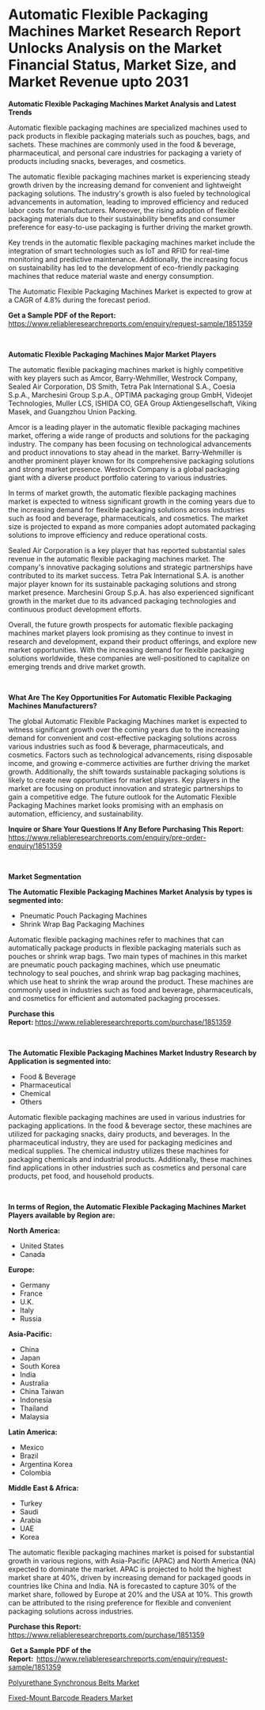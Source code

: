<p><h1>Automatic Flexible Packaging Machines Market Research Report Unlocks Analysis on the Market Financial Status, Market Size, and Market Revenue upto 2031</h1></p><p><strong>Automatic Flexible Packaging Machines Market Analysis and Latest Trends</strong></p>
<p><p>Automatic flexible packaging machines are specialized machines used to pack products in flexible packaging materials such as pouches, bags, and sachets. These machines are commonly used in the food & beverage, pharmaceutical, and personal care industries for packaging a variety of products including snacks, beverages, and cosmetics.</p><p>The automatic flexible packaging machines market is experiencing steady growth driven by the increasing demand for convenient and lightweight packaging solutions. The industry's growth is also fueled by technological advancements in automation, leading to improved efficiency and reduced labor costs for manufacturers. Moreover, the rising adoption of flexible packaging materials due to their sustainability benefits and consumer preference for easy-to-use packaging is further driving the market growth.</p><p>Key trends in the automatic flexible packaging machines market include the integration of smart technologies such as IoT and RFID for real-time monitoring and predictive maintenance. Additionally, the increasing focus on sustainability has led to the development of eco-friendly packaging machines that reduce material waste and energy consumption.</p><p>The Automatic Flexible Packaging Machines Market is expected to grow at a CAGR of 4.8% during the forecast period.</p></p>
<p><strong>Get a Sample PDF of the Report:&nbsp;</strong> <a href="https://www.reliableresearchreports.com/enquiry/request-sample/1851359">https://www.reliableresearchreports.com/enquiry/request-sample/1851359</a></p>
<p>&nbsp;</p>
<p><strong>Automatic Flexible Packaging Machines Major Market Players</strong></p>
<p><p>The automatic flexible packaging machines market is highly competitive with key players such as Amcor, Barry-Wehmiller, Westrock Company, Sealed Air Corporation, DS Smith, Tetra Pak International S.A., Coesia S.p.A., Marchesini Group S.p.A., OPTIMA packaging group GmbH, Videojet Technologies, Muller LCS, ISHIDA CO, GEA Group Aktiengesellschaft, Viking Masek, and Guangzhou Union Packing.</p><p>Amcor is a leading player in the automatic flexible packaging machines market, offering a wide range of products and solutions for the packaging industry. The company has been focusing on technological advancements and product innovations to stay ahead in the market. Barry-Wehmiller is another prominent player known for its comprehensive packaging solutions and strong market presence. Westrock Company is a global packaging giant with a diverse product portfolio catering to various industries.</p><p>In terms of market growth, the automatic flexible packaging machines market is expected to witness significant growth in the coming years due to the increasing demand for flexible packaging solutions across industries such as food and beverage, pharmaceuticals, and cosmetics. The market size is projected to expand as more companies adopt automated packaging solutions to improve efficiency and reduce operational costs.</p><p>Sealed Air Corporation is a key player that has reported substantial sales revenue in the automatic flexible packaging machines market. The company's innovative packaging solutions and strategic partnerships have contributed to its market success. Tetra Pak International S.A. is another major player known for its sustainable packaging solutions and strong market presence. Marchesini Group S.p.A. has also experienced significant growth in the market due to its advanced packaging technologies and continuous product development efforts.</p><p>Overall, the future growth prospects for automatic flexible packaging machines market players look promising as they continue to invest in research and development, expand their product offerings, and explore new market opportunities. With the increasing demand for flexible packaging solutions worldwide, these companies are well-positioned to capitalize on emerging trends and drive market growth.</p></p>
<p>&nbsp;</p>
<p><strong>What Are The Key Opportunities For Automatic Flexible Packaging Machines Manufacturers?</strong></p>
<p><p>The global Automatic Flexible Packaging Machines market is expected to witness significant growth over the coming years due to the increasing demand for convenient and cost-effective packaging solutions across various industries such as food & beverage, pharmaceuticals, and cosmetics. Factors such as technological advancements, rising disposable income, and growing e-commerce activities are further driving the market growth. Additionally, the shift towards sustainable packaging solutions is likely to create new opportunities for market players. Key players in the market are focusing on product innovation and strategic partnerships to gain a competitive edge. The future outlook for the Automatic Flexible Packaging Machines market looks promising with an emphasis on automation, efficiency, and sustainability.</p></p>
<p><strong>Inquire or Share Your Questions If Any Before Purchasing This Report:</strong> <a href="https://www.reliableresearchreports.com/enquiry/pre-order-enquiry/1851359">https://www.reliableresearchreports.com/enquiry/pre-order-enquiry/1851359</a></p>
<p>&nbsp;</p>
<p><strong>Market Segmentation</strong></p>
<p><strong>The Automatic Flexible Packaging Machines Market Analysis by types is segmented into:</strong></p>
<p><ul><li>Pneumatic Pouch Packaging Machines</li><li>Shrink Wrap Bag Packaging Machines</li></ul></p>
<p><p>Automatic flexible packaging machines refer to machines that can automatically package products in flexible packaging materials such as pouches or shrink wrap bags. Two main types of machines in this market are pneumatic pouch packaging machines, which use pneumatic technology to seal pouches, and shrink wrap bag packaging machines, which use heat to shrink the wrap around the product. These machines are commonly used in industries such as food and beverage, pharmaceuticals, and cosmetics for efficient and automated packaging processes.</p></p>
<p><strong>Purchase this Report:&nbsp;</strong><a href="https://www.reliableresearchreports.com/purchase/1851359">https://www.reliableresearchreports.com/purchase/1851359</a></p>
<p>&nbsp;</p>
<p><strong>The Automatic Flexible Packaging Machines Market Industry Research by Application is segmented into:</strong></p>
<p><ul><li>Food & Beverage</li><li>Pharmaceutical</li><li>Chemical</li><li>Others</li></ul></p>
<p><p>Automatic flexible packaging machines are used in various industries for packaging applications. In the food & beverage sector, these machines are utilized for packaging snacks, dairy products, and beverages. In the pharmaceutical industry, they are used for packaging medicines and medical supplies. The chemical industry utilizes these machines for packaging chemicals and industrial products. Additionally, these machines find applications in other industries such as cosmetics and personal care products, pet food, and household products.</p></p>
<p>&nbsp;</p>
<p><strong>In terms of Region, the Automatic Flexible Packaging Machines Market Players available by Region are:</strong></p>
<p>
    <p> <strong> North America: </strong>
        <ul>
            <li>United States</li>
            <li>Canada</li>
        </ul>
        </p> 
    <p> <strong> Europe: </strong>
        <ul>
            <li>Germany</li>
            <li>France</li>
            <li>U.K.</li>
            <li>Italy</li>
            <li>Russia</li>
        </ul>
        </p> 
    <p> <strong> Asia-Pacific: </strong>
        <ul>
            <li>China</li>
            <li>Japan</li>
            <li>South Korea</li>
            <li>India</li>
            <li>Australia</li>
            <li>China Taiwan</li>
            <li>Indonesia</li>
            <li>Thailand</li>
            <li>Malaysia</li>
        </ul>
        </p> 
    <p> <strong> Latin America: </strong>
        <ul>
            <li>Mexico</li>
            <li>Brazil</li>
            <li>Argentina Korea</li>
            <li>Colombia</li>
        </ul>
        </p> 
    <p> <strong> Middle East & Africa: </strong>
        <ul>
            <li>Turkey</li>
            <li>Saudi</li>
            <li>Arabia</li>
            <li>UAE</li>
            <li>Korea</li>
        </ul>
    </p>
    </p>
<p><p>The automatic flexible packaging machines market is poised for substantial growth in various regions, with Asia-Pacific (APAC) and North America (NA) expected to dominate the market. APAC is projected to hold the highest market share at 40%, driven by increasing demand for packaged goods in countries like China and India. NA is forecasted to capture 30% of the market share, followed by Europe at 20% and the USA at 10%. This growth can be attributed to the rising preference for flexible and convenient packaging solutions across industries.</p></p>
<p><strong>Purchase this Report: </strong><a href="https://www.reliableresearchreports.com/purchase/1851359">https://www.reliableresearchreports.com/purchase/1851359</a></p>
<p>&nbsp;<strong>Get a Sample PDF of the Report:&nbsp;&nbsp;</strong><a href="https://www.reliableresearchreports.com/enquiry/request-sample/1851359">https://www.reliableresearchreports.com/enquiry/request-sample/1851359</a></p>
<p><strong></strong></p>
<p><p><a href="https://issuu.com/reportprime-2/docs/polyurethane-synchronous-belts-market-size-2030.pp">Polyurethane Synchronous Belts Market</a></p><p><a href="https://issuu.com/reportprime-2/docs/fixed-mount-barcode-readers-market-size-2030.pptx">Fixed-Mount Barcode Readers Market</a></p></p>